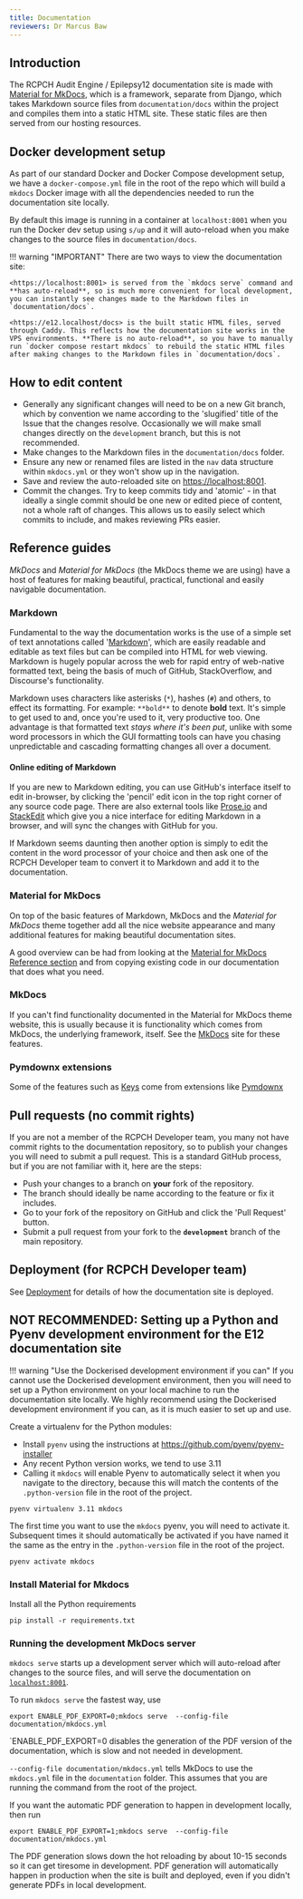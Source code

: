 ```yaml
---
title: Documentation
reviewers: Dr Marcus Baw
---
```


## Introduction

The RCPCH Audit Engine / Epilepsy12 documentation site is made with [Material for MkDocs](https://squidfunk.github.io/mkdocs-material/), which is a framework, separate from Django, which takes Markdown source files from `documentation/docs` within the project and compiles them into a static HTML site. These static files are then served from our hosting resources.

## Docker development setup

As part of our standard Docker and Docker Compose development setup, we have a `docker-compose.yml` file in the root of the repo which will build a `mkdocs` Docker image with all the dependencies needed to run the documentation site locally.

By default this image is running in a container at `localhost:8001` when you run the Docker dev setup using `s/up` and it will auto-reload when you make changes to the source files in `documentation/docs`.

!!! warning "IMPORTANT"
    There are two ways to view the documentation site:

    <https://localhost:8001> is served from the `mkdocs serve` command and **has auto-reload**, so is much more convenient for local development, you can instantly see changes made to the Markdown files in `documentation/docs`.

    <https://e12.localhost/docs> is the built static HTML files, served through Caddy. This reflects how the documentation site works in the VPS environments. **There is no auto-reload**, so you have to manually run `docker compose restart mkdocs` to rebuild the static HTML files after making changes to the Markdown files in `documentation/docs`.

## How to edit content

* Generally any significant changes will need to be on a new Git branch, which by convention we name according to the 'slugified' title of the Issue that the changes resolve. Occasionally we will make small changes directly on the `development` branch, but this is not recommended.
* Make changes to the Markdown files in the `documentation/docs` folder.
* Ensure any new or renamed files are listed in the `nav` data structure within `mkdocs.yml` or they won't show up in the navigation.
* Save and review the auto-reloaded site on <https://localhost:8001>.
* Commit the changes. Try to keep commits tidy and 'atomic' - in that ideally a single commit should be one new or edited piece of content, not a whole raft of changes. This allows us to easily select which commits to include, and makes reviewing PRs easier.

## Reference guides

*MkDocs* and *Material for MkDocs* (the MkDocs theme we are using) have a host of features for making beautiful, practical, functional and easily navigable documentation.

### Markdown

Fundamental to the way the documentation works is the use of a simple set of text annotations called '[Markdown](https://daringfireball.net/projects/markdown/)', which are easily readable and editable as text files but can be compiled into HTML for web viewing. Markdown is hugely popular across the web for rapid entry of web-native formatted text, being the basis of much of GitHub, StackOverflow, and Discourse's functionality.

Markdown uses characters like asterisks (`*`), hashes (`#`) and others, to effect its formatting. For example: `**bold**` to denote **bold** text. It's simple to get used to and, once you're used to it, very productive too. One advantage is that formatted text *stays where it's been put*, unlike with some word processors in which the GUI formatting tools can have you chasing unpredictable and cascading formatting changes all over a document.

#### Online editing of Markdown

If you are new to Markdown editing, you can use GitHub's interface itself to edit in-browser, by clicking the 'pencil' edit icon in the top right corner of any source code page. There are also external tools like [Prose.io](http://prose.io/) and [StackEdit](https://stackedit.io/) which give you a nice interface for editing Markdown in a browser, and will sync the changes with GitHub for you.

If Markdown seems daunting then another option is simply to edit the content in the word processor of your choice and then ask one of the RCPCH Developer team to convert it to Markdown and add it to the documentation.

### Material for MkDocs

On top of the basic features of Markdown, MkDocs and the *Material for MkDocs* theme together add all the nice website appearance and many additional features for making beautiful documentation sites.

A good overview can be had from looking at the [Material for MkDocs Reference section](https://squidfunk.github.io/mkdocs-material/reference/) and from copying existing code in our documentation that does what you need.

### MkDocs

If you can't find functionality documented in the Material for MkDocs theme website, this is usually because it is functionality which comes from MkDocs, the underlying framework, itself. See the [MkDocs](https://www.mkdocs.org/user-guide/writing-your-docs/#writing-with-markdown) site for these features.

### Pymdownx extensions

Some of the features such as [Keys](https://squidfunk.github.io/mkdocs-material/setup/extensions/python-markdown-extensions/#keys) come from extensions like [Pymdownx](https://facelessuser.github.io/pymdown-extensions/extensions/arithmatex/)

## Pull requests (no commit rights)

If you are not a member of the RCPCH Developer team, you many not have commit rights to the documentation repository, so to publish your changes you will need to submit a pull request. This is a standard GitHub process, but if you are not familiar with it, here are the steps:

* Push your changes to a branch on **your** fork of the repository.
* The branch should ideally be name according to the feature or fix it includes.
* Go to your fork of the repository on GitHub and click the 'Pull Request' button.
* Submit a pull request from your fork to the **`development`** branch of the main repository.

## Deployment (for RCPCH Developer team)

See [Deployment](./deployment.md) for details of how the documentation site is deployed.

## NOT RECOMMENDED: Setting up a Python and Pyenv development environment for the E12 documentation site

!!! warning "Use the Dockerised development environment if you can"
    If you cannot use the Dockerised development environment, then you will need to set up a Python environment on your local machine to run the documentation site locally. We highly recommend using the Dockerised development environment if you can, as it is much easier to set up and use.

Create a virtualenv for the Python modules:

* Install `pyenv` using the instructions at <https://github.com/pyenv/pyenv-installer>
* Any recent Python version works, we tend to use 3.11
* Calling it `mkdocs` will enable Pyenv to automatically select it when you navigate to the directory, because this will match the contents of the `.python-version` file in the root of the project.

```console
pyenv virtualenv 3.11 mkdocs
```

The first time you want to use the `mkdocs` pyenv, you will need to activate it. Subsequent times it should automatically be activated if you have named it the same as the entry in the `.python-version` file in the root of the project.

```console
pyenv activate mkdocs
```

### Install Material for Mkdocs

Install all the Python requirements

```console
pip install -r requirements.txt
```

### Running the development MkDocs server

`mkdocs serve` starts up a development server which will auto-reload after changes to the source files, and will serve the documentation on [`localhost:8001`](http://localhost:8001).

To run `mkdocs serve` the fastest way, use

```console
export ENABLE_PDF_EXPORT=0;mkdocs serve  --config-file documentation/mkdocs.yml
```

`ENABLE_PDF_EXPORT=0 disables the generation of the PDF version of the documentation, which is slow and not needed in development.

`--config-file documentation/mkdocs.yml` tells MkDocs to use the `mkdocs.yml` file in the `documentation` folder. This assumes that you are running the command from the root of the project.

If you want the automatic PDF generation to happen in development locally, then run

```console
export ENABLE_PDF_EXPORT=1;mkdocs serve  --config-file documentation/mkdocs.yml
```

The PDF generation slows down the hot reloading by about 10-15 seconds so it can get tiresome in development. PDF generation will automatically happen in production when the site is built and deployed, even if you didn't generate PDFs in local development.
